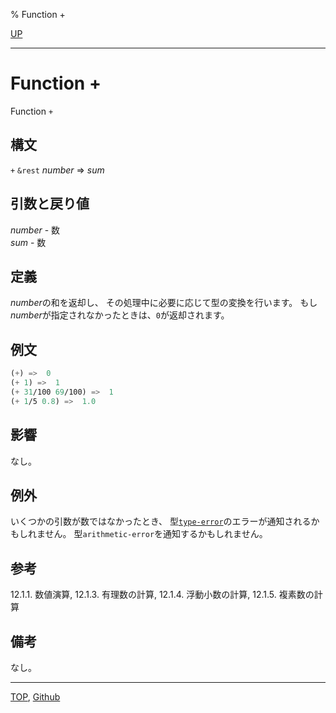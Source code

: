 % Function +

[UP](12.2.html)  

---

# Function **+**


Function `+`


## 構文

`+` `&rest` *number* => *sum*


## 引数と戻り値

*number* - 数  
*sum* - 数


## 定義

*number*の和を返却し、
その処理中に必要に応じて型の変換を行います。
もし*number*が指定されなかったときは、`0`が返却されます。


## 例文

```lisp
(+) =>  0
(+ 1) =>  1
(+ 31/100 69/100) =>  1
(+ 1/5 0.8) =>  1.0
```


## 影響

なし。


## 例外

いくつかの引数が数ではなかったとき、
型[`type-error`](4.4.type-error.html)のエラーが通知されるかもしれません。
型`arithmetic-error`を通知するかもしれません。


## 参考

12.1.1. 数値演算,
12.1.3. 有理数の計算,
12.1.4. 浮動小数の計算,
12.1.5. 複素数の計算


## 備考

なし。


---
[TOP](index.html),  [Github](https://github.com/nptcl/npt-japanese)


